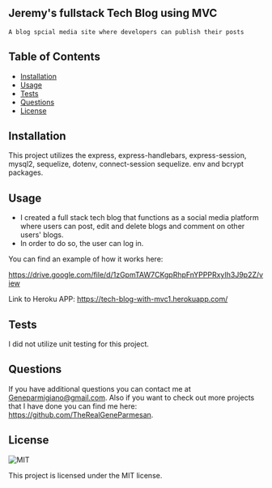 ## Jeremy's fullstack Tech Blog using MVC 

    A blog spcial media site where developers can publish their posts 

## Table of Contents

- [Installation](#installation)
- [Usage](#usage)
- [Tests](#tests)
- [Questions](#questions)
- [License](#license)

## Installation

This project utilizes the express, express-handlebars, express-session, mysql2, sequelize, dotenv, connect-session sequelize. env and bcrypt packages.

## Usage

- I created a full stack tech blog that functions as a social media platform where users can post, edit and delete blogs and comment on other users' blogs. 
- In order to do so, the user can log in. 

You can find an example of how it works here:

https://drive.google.com/file/d/1zGpmTAW7CKgpRhpFnYPPPRxyIh3J9p2Z/view

Link to Heroku APP: https://tech-blog-with-mvc1.herokuapp.com/

## Tests

I did not utilize unit testing for this project. 

## Questions

If you have additional questions you can contact me at Geneparmigiano@gmail.com. Also if you want to check out more projects that I have done you can find me here: https://github.com/TheRealGeneParmesan.

## License

![MIT](https://img.shields.io/badge/license-MIT-brightgreen)

This project is licensed under the MIT license.

